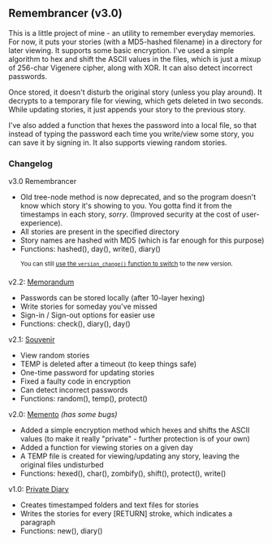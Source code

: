 ## Remembrancer (v3.0)

This is a little project of mine - an utility to remember everyday memories. For now, it puts your stories (with a MD5-hashed filename) in a directory for later viewing. It supports some basic encryption. I've used a simple algorithm to hex and shift the ASCII values in the files, which is just a mixup of 256-char Vigenere cipher, along with XOR. It can also detect incorrect passwords.

Once stored, it doesn't disturb the original story (unless you play around). It decrypts to a temporary file for viewing, which gets deleted in two seconds. While updating stories, it just appends your story to the previous story.

I've also added a function that hexes the password into a local file, so that instead of typing the password each time you write/view some story, you can save it by signing in. It also supports viewing random stories.

### Changelog

v3.0 Remembrancer
- Old tree-node method is now deprecated, and so the program doesn't know which story it's showing to you. You gotta find it from the timestamps in each story, *sorry*. (Improved security at the cost of user-experience).
- All stories are present in the specified directory
- Story names are hashed with MD5 (which is far enough for this purpose)
- Functions: hashed(), day(), write(), diary()

      <sup>You can still [use the `version_change()` function to switch](https://github.com/Wafflespeanut/Python/blob/ae05feea4afa3e988da13fbd323b845a32079ddf/Remembrancer/Diary.py#L155) to the new version.</sup>

v2.2: [Memorandum](https://github.com/Wafflespeanut/Python/tree/8850c831c10955b5c32d2710abfbfef916031792/Memorandum)
- Passwords can be stored locally (after 10-layer hexing)
- Write stories for someday you've missed
- Sign-in / Sign-out options for easier use
- Functions: check(), diary(), day()

v2.1: [Souvenir](https://github.com/Wafflespeanut/Python/tree/937d48dc3bc8608530253fc392594a90a4d59078/Memento)
- View random stories
- TEMP is deleted after a timeout (to keep things safe)
- One-time password for updating stories
- Fixed a faulty code in encryption
- Can detect incorrect passwords
- Functions: random(), temp(), protect()

v2.0: [Memento](https://github.com/Wafflespeanut/Python/tree/7f2572857bbe86b2598d27ab7872017a580351ff/Memento) *(has some bugs)*
- Added a simple encryption method which hexes and shifts the ASCII values (to make it really "private" - further protection is of your own)
- Added a function for viewing stories on a given day
- A TEMP file is created for viewing/updating any story, leaving the original files undisturbed
- Functions: hexed(), char(), zombify(), shift(), protect(), write()

v1.0: [Private Diary](https://github.com/Wafflespeanut/Python/tree/64a9c8dd2470ec309a439a41568778187bbe8bb7/Private%20Diary)
- Creates timestamped folders and text files for stories
- Writes the stories for every [RETURN] stroke, which indicates a paragraph
- Functions: new(), diary()
